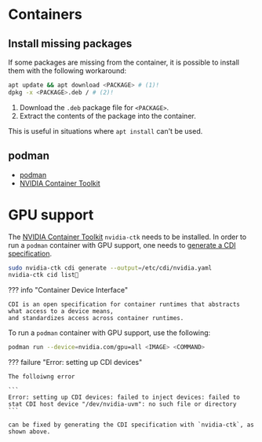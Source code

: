 # Containers

## Install missing packages

If some packages are missing from the container, it is possible to install them
with the following workaround:

```bash
apt update && apt download <PACKAGE> # (1)!
dpkg -x <PACKAGE>.deb / # (2)!
```

1. Download the `.deb` package file for `<PACKAGE>`.
2. Extract the contents of the package into the container.

This is useful in situations where `apt install` can't be used.

## podman

* [podman]
* [NVIDIA Container Toolkit]

# GPU support

The [NVIDIA Container Toolkit] `nvidia-ctk` needs to be installed.
In order to run a `podman` container with GPU support, one needs to
[generate a CDI specification](https://docs.nvidia.com/datacenter/cloud-native/container-toolkit/latest/cdi-support.html).

```bash
sudo nvidia-ctk cdi generate --output=/etc/cdi/nvidia.yaml
nvidia-ctk cid list
```

??? info "Container Device Interface"

    CDI is an open specification for container runtimes that abstracts what access to a device means,
    and standardizes access across container runtimes.

To run a `podman` container with GPU support, use the following:

```bash
podman run --device=nvidia.com/gpu=all <IMAGE> <COMMAND>
```

??? failure "Error: setting up CDI devices"

    The folloiwng error

    ```
    Error: setting up CDI devices: failed to inject devices: failed to stat CDI host device "/dev/nvidia-uvm": no such file or directory
    ```
    
    can be fixed by generating the CDI specification with `nvidia-ctk`, as shown above.


[NVIDIA Container Toolkit]: https://docs.nvidia.com/datacenter/cloud-native/container-toolkit/latest/index.html
[podman]: https://podman.io/
